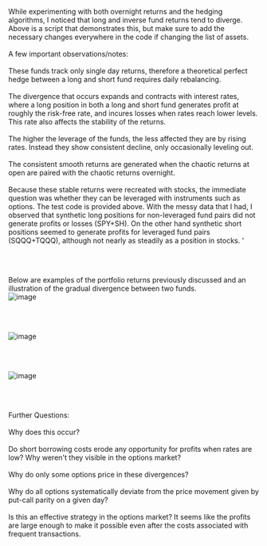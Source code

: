 While experimenting with both overnight returns and the hedging algorithms, I noticed that long and inverse fund returns tend to diverge. Above is a script that demonstrates this, but make sure to add the necessary changes everywhere in the code if changing the list of assets. 
</br>
</br>
A few important observations/notes: 
</br>
</br>
These funds track only single day returns, therefore a theoretical perfect hedge between a long and short fund requires daily rebalancing. 
</br>
</br>
The divergence that occurs expands and contracts with interest rates, where a long position in both a long and short fund generates profit at roughly the risk-free rate, and incures losses when rates reach lower levels. This rate also affects the stability of the returns. 
</br>
</br>
The higher the leverage of the funds, the less affected they are by rising rates. Instead they show consistent decline, only occasionally leveling out. 
</br>
</br>
The consistent smooth returns are generated when the chaotic returns at open are paired with the chaotic returns overnight.
</br>
</br>
Because these stable returns were recreated with stocks, the immediate question was whether they can be leveraged with instruments such as options. The test code is provided above. With the messy data that I had, I observed that synthetic long positions for non-leveraged fund pairs did not generate profits or losses (SPY+SH). On the other hand synthetic short positions seemed to generate profits for leveraged fund pairs (SQQQ+TQQQ), although not nearly as steadily as a position in stocks. '

</br>
</br>

Below are examples of the portfolio returns previously discussed and an illustration of the gradual divergence between two funds.  
![image](https://user-images.githubusercontent.com/102199762/212520028-e350120c-a70b-4bcd-9af8-950d48a07b92.png)

</br>
</br>

![image](https://user-images.githubusercontent.com/102199762/212520051-acee4877-23ce-4268-baea-ec075b63d234.png)

</br>
</br>

![image](https://user-images.githubusercontent.com/102199762/212520076-27111172-d517-4a6b-a919-b39b44e26667.png)

</br>
</br>

Further Questions:
</br>
</br>
Why does this occur? 
</br>
</br>
Do short borrowing costs erode any opportunity for profits when rates are low? Why weren't they visible in the options market?
</br>
</br>
Why do only some options price in these divergences?
</br>
</br>
Why do all options systematically deviate from the price movement given by put-call parity on a given day?
</br>
</br>
Is this an effective strategy in the options market? It seems like the profits are large enough to make it possible even after the costs associated with frequent transactions. 
